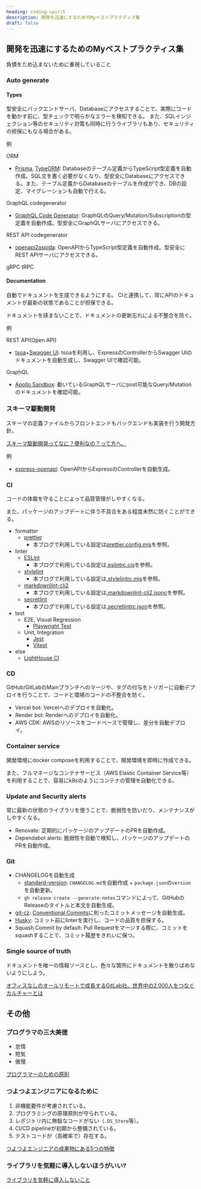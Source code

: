 ```yaml
---
heading: coding-spirit
description: 開発を迅速にするためのMyベストプラクティス集
draft: false
---
```


## 開発を迅速にするためのMyベストプラクティス集

負債をため込まないために重視していること

### Auto generate

#### Types

型安全にバックエンドサーバ、Databaseにアクセスすることで、実際にコードを動かす前に、型チェックで明らかなエラーを検知できる。
また、SQLインジェクション等のセキュリティ対策も同時に行うライブラリもあり、セキュリティの担保にもなる場合がある。

例

ORM

- [Prisma](https://www.prisma.io/), [TypeORM](https://typeorm.io/): Databaseのテーブル定義からTypeScript型定義を自動作成。SQL文を書く必要がなくなり、型安全にDatabaseにアクセスできる。また、テーブル定義からDatabaseのテーブルを作成ができ、DBの設定、マイグレーションも自動で行える。

GraphQL codegenerator

- [GraphQL Code Generator](https://graphql-code-generator.com/): GraphQLのQuery/Mutation/Subscriptionの型定義を自動作成。型安全にGraphQLサーバにアクセスできる。

REST API codegenerator

- [openapi2aspida](https://github.com/aspida/openapi2aspida/): OpenAPIからTypeScript型定義を自動作成。型安全にREST APIサーバにアクセスできる。

gRPC tRPC

#### Documentation

自動でドキュメントを生成できるようにする。
CIと連携して、常にAPIのドキュメントが最新の状態であることが担保できる。

ドキュメントを挟まないことで、ドキュメントの更新忘れによる不整合を防ぐ。

例

REST API(Open API)

- [tsoa](https://github.com/lukeautry/tsoa)+[Swagger UI](https://swagger.io/tools/swagger-ui/): tsoaを利用し、ExpressのControllerからSwagger UIのドキュメントを自動生成し、Swagger UIで確認可能。

GraphQL

- [Apollo Sandbox](https://www.apollographql.com/docs/graphos/explorer/sandbox/): 動いているGraphQLサーバにpost可能なQuery/Mutationのドキュメントを確認可能。

### スキーマ駆動開発

スキーマの定義ファイルからフロントエンドもバックエンドも実装を行う開発方針。

[スキーマ駆動開発ってなに？便利なの？って方へ。](https://zenn.dev/manabu/articles/35ea2ddfe2df3a)

例

- [express-openapi](https://www.npmjs.com/package/express-openapi): OpenAPIからExpressのControllerを自動生成。

### CI

コードの体裁を守ることによって品質管理がしやすくなる。

また、パッケージのアップデートに伴う不具合をある程度未然に防ぐことができる。

- formatter
  - [prettier](https://prettier.io/)
    - 本ブログで利用している設定は[prettier.config.mjs](https://github.com/s-hirano-ist/blog/blob/main/prettier.config.mjs)を参照。
- linter
  - [ESLint](https://eslint.org/)
    - 本ブログで利用している設定は[.eslintrc.cjs](https://github.com/s-hirano-ist/blog/blob/main/.eslintrc.cjs)を参照。
  - [stylelint](https://stylelint.io/)
    - 本ブログで利用している設定は[.stylelintrc.mjs](https://github.com/s-hirano-ist/blog/blob/main/.stylelintrc.mjs)を参照。
  - [markdownlint-cli2](https://github.com/DavidAnson/markdownlint-cli2)
    - 本ブログで利用している設定は[.markdownlint-cli2.jsonc](https://github.com/s-hirano-ist/blog/blob/main/.markdownlint-cli2.jsonc)を参照。
  - [secretlint](https://github.com/secretlint/secretlint)
    - 本ブログで利用している設定は[.secretlintrc.json](https://github.com/s-hirano-ist/blog/blob/main/.secretlintrc.json)を参照。
- test
  - E2E, Visual Regression
    - [Playwright Test](https://playwright.dev/docs/test-intro)
  - Unit, Integration
    - [Jest](https://jestjs.io/)
    - [Vitest](https://vitest.dev/)
- else
  - [LightHouse CI](https://github.com/GoogleChrome/lighthouse-ci)

### CD

GitHub/GitLabのMainブランチへのマージや、タグの付与をトリガーに自動デプロイを行うことで、コードと環境のコードの不整合を防ぐ。

- Vercel bot: Vercelへのデプロイを自動化。
- Render bot: Renderへのデプロイを自動化。
- AWS CDK: AWSのリソースをコードベースで管理し、差分を自動デプロイ。

### Container service

開発環境にdocker composeを利用することで、開発環境を即時に作成できる。

また、フルマネージなコンテナサービス（AWS Elastic Container Service等）を利用することで、容易にk8sのようにコンテナの管理を自動化できる。

### Update and Security alerts

常に最新の状態のライブラリを使うことで、脆弱性を防いだり、メンテナンスがしやすくなる。

- Renovate: 定期的にパッケージのアップデートのPRを自動作成。
- Dependabot alerts: 脆弱性を自動で検知し、パッケージのアップデートのPRを自動作成。

### Git

- CHANGELOGを自動生成
  - [standard-version](https://github.com/conventional-changelog/standard-version): `CHANGELOG.md`を自動作成 + `package.json`の`version`を自動更新。
  - `gh release create --generate-notes`コマンドによって、GitHubのReleaseのタイトルと本文を自動生成。
- [git-cz](https://github.com/streamich/git-cz): [Conventional Commits](https://www.conventionalcommits.org/ja/v1.0.0/)に則ったコミットメッセージを自動生成。
- [Husky](https://typicode.github.io/husky/): コミット前にlinterを実行し、コードの品質を担保する。
- Squash Commit by default: Pull Requestをマージする際に、コミットをsquashすることで、コミット履歴をきれいに保つ。

### Single source of truth

ドキュメントを唯一の情報ソースとし、色々な箇所にドキュメントを散りばめないようにしよう。

[オフィスなしのオールリモートで成長するGitLab社、世界中の2,000人をつなぐカルチャーとは](https://codezine.jp/article/detail/18281)

## その他

### プログラマの三大美徳

- 怠惰
- 短気
- 傲慢

[プログラマーのための原則](https://qiita.com/yokarikeri/items/cbdef66fca460253cc7f)

### つよつよエンジニアになるために

1. 非機能要件が考慮されている。
2. プログラミングの原理原則が守られている。
3. レポジトリ内に無駄なコードがない（`.DS_Store`等）。
4. CI/CD pipelineが初期から整備されている。
5. テストコードが（高確率で）存在する。

[つよつよエンジニアの成果物にある5つの特徴](https://qiita.com/lazy-kz/items/727299cae893ab3442a0)

### ライブラリを気軽に導入しないほうがいい?

[ライブラリを気軽に導入しないこと](https://sizu.me/ktsn/posts/v3n2rkzcckia)
